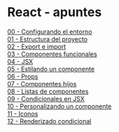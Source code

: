 # React - apuntes

[00 - Configurando el entorno](https://github.com/ada7matm/react-apuntes/blob/master/apuntes/00%20-%20Configurando%20el%20entorno.md) <br />
[01 - Estructura del proyecto](https://github.com/ada7matm/react-apuntes/blob/master/apuntes/01%20-%20Estructura%20del%20proyecto.md) <br />
[02 - Export e import](https://github.com/ada7matm/react-apuntes/blob/master/apuntes/02%20-%20Export%20e%20import.md) <br />
[03 - Componentes funcionales](https://github.com/ada7matm/react-apuntes/blob/master/apuntes/03%20-%20Componentes%20funcionales.md) <br />
[04 - JSX](https://github.com/ada7matm/react-apuntes/blob/master/apuntes/04%20-%20JSX.md) <br />
[05 - Estilando un componente](https://github.com/ada7matm/react-apuntes/blob/master/apuntes/05%20-%20Estilando%20un%20componente.md) <br />
[06 - Props](https://github.com/ada7matm/react-apuntes/blob/master/apuntes/06%20-%20Props.md)<br />
[07 - Componentes hijos](https://github.com/ada7matm/react-apuntes/blob/master/apuntes/07%20-%20Componentes%20hijos.md)<br />
[08 - Listas de componentes](https://github.com/ada7matm/react-apuntes/blob/master/apuntes/08%20-%20Lista%20de%20componentes.md)<br />
[09 - Condicionales en JSX](https://github.com/ada7matm/react-apuntes/blob/master/apuntes/09%20-%20Condicionales%20en%20JSX.md)<br />
[10 - Personalizando un componente](https://github.com/ada7matm/react-apuntes/blob/master/apuntes/10%20-%20Personalizando%20un%20componente.md)<br />
[11 - Iconos](https://github.com/ada7matm/react-apuntes/blob/master/apuntes/11%20-%20Iconos.md)<br />
[12 - Renderizado condicional](https://github.com/ada7matm/react-apuntes/blob/master/apuntes/12%20-%20Renderizado%20condicional.md)<br />
